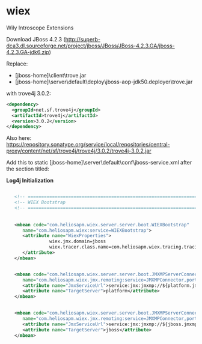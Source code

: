 wiex
====

Wily Introscope Extensions

Download JBoss 4.2.3 (http://superb-dca3.dl.sourceforge.net/project/jboss/JBoss/JBoss-4.2.3.GA/jboss-4.2.3.GA-jdk6.zip)

Replace:

 * [jboss-home]\client\trove.jar 
 * [jboss-home]\server\default\deploy\jboss-aop-jdk50.deployer\trove.jar
 
with trove4j 3.0.2:

```xml
<dependency>
  <groupId>net.sf.trove4j</groupId>
  <artifactId>trove4j</artifactId>
  <version>3.0.2</version>
</dependency>
```
 
Also here: https://repository.sonatype.org/service/local/repositories/central-proxy/content/net/sf/trove4j/trove4j/3.0.2/trove4j-3.0.2.jar

Add this to static [jboss-home]\server\default\conf\jboss-service.xml after the section titled:

**Log4j Initialization**

```xml

   <!-- ==================================================================== -->
   <!-- WIEX Bootstrap                                                       -->
   <!-- ==================================================================== -->
   
   
   <mbean code="com.heliosapm.wiex.server.server.boot.WIEXBootstrap" 
      name="com.heliosapm.wiex:service=WIEXBootstrap">
      <attribute name="WiexProperties">
				wiex.jmx.domain=jboss
				wiex.tracer.class.name=com.heliosapm.wiex.tracing.tracing.LoggingTracer      	
      </attribute>      
   </mbean>


   <mbean code="com.heliosapm.wiex.server.server.boot.JMXMPServerConnectorService"
      name="com.heliosapm.wiex.jmx.remoting:service=JMXMPConnector,port=${platform.jmxmp.port:4089},target=platform">
      <attribute name="JmxServiceUrl">service:jmx:jmxmp://${platform.jmxmp.bind:0.0.0.0}:${platform.jmxmp.port:4089}</attribute>
      <attribute name="TargetServer">platform</attribute>      
   </mbean>

   
   <mbean code="com.heliosapm.wiex.server.server.boot.JMXMPServerConnectorService"
      name="com.heliosapm.wiex.jmx.remoting:service=JMXMPConnector,port=${jboss.jmxmp.port:4088},target=jboss">
      <attribute name="JmxServiceUrl">service:jmx:jmxmp://${jboss.jmxmp.bind:0.0.0.0}:${jboss.jmxmp.port:4088}</attribute>
      <attribute name="TargetServer">jboss</attribute>      
   </mbean>
   

```
